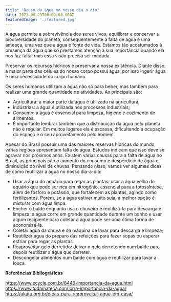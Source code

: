 ```yaml
---
title: "Reuso da água no nosso dia a dia"
date: 2021-06-29T00:00:00.000Z
featuredImage: './featured.jpg'
---
```


<p style="text-align: left;">
  <span style="font-weight: 400;">A água permite a sobrevivência dos seres vivos, equilibrar e conservar a biodiversidade do planeta, consequentemente a 
  </span>
  <span style="font-weight: 400;">falta de água é uma ameaça, uma vez que a água é fonte de vida. Estamos tão acostumados à presença da água que só prestamos atenção à sua importância quando ela nos faz falta, mas essa visão precisa ser mudada.
  </span>
</p>
<p>
  <span style="font-weight: 400;">Preservar os recursos hídricos é preservar a nossa existência. Diante disso, a maior parte das células do nosso corpo possui água, por isso ingerir água é uma necessidade do corpo humano.
  </span>
</p>
<p>
  <span style="font-weight: 400;">Os seres humanos utilizam a água não só para beber, mas também para realizar uma grande quantidade de atividades. As principais são:
  </span>
</p>
<ul>
  <li style="font-weight: 400;" aria-level="1">
    <span style="font-weight: 400;">Agricultura: a maior parte da água é utilizada na agricultura;
    </span>
  </li>
  <li style="font-weight: 400;" aria-level="1">
    <span style="font-weight: 400;">Indústrias: a água é utilizada nos processos industriais;
    </span>
  </li>
  <li style="font-weight: 400;" aria-level="1">
    <span style="font-weight: 400;">Consumo: a água é essencial para limpeza, higiene e cozimento de alimentos.
    </span>
  </li>
  <li style="font-weight: 400;" aria-level="1">
    <span style="font-weight: 400;">É importante lembrar também que a distribuição da água pelo planeta não é regular. Em muitos lugares ela é escassa, dificultando a ocupação do espaço e o seu aproveitamento pelo homem.
    </span>
  </li>
</ul>
<p>
  <span style="font-weight: 400;">Apesar do Brasil possuir uma das maiores reservas hídricas do mundo, várias regiões apresentam falta de água. Estudos indicam que isso deve se agravar nos próximos anos. Existem várias causas para a falta de água no Brasil, as principais são o aumento do consumo e desperdício de água e diminuição do nível de chuvas. Pensando nisso, vamos ver algumas dicas de como reutilizar a água no nosso dia-a-dia:
  </span>
</p>
<ul>
  <li style="font-weight: 400;" aria-level="1">
    <span style="font-weight: 400;">Usar a água do aquário para regar as plantas: usar a água velha do aquário que pode ser rica em nitrogênio,
    </span>
    <span style="font-weight: 400;">essencial para a fotossíntese, além de fósforo e potássio, que fortalecem as plantas, agindo como fertilizantes.
    </span>
    <span style="font-weight: 400;"> Porém, se a água estiver muito suja, a melhor opção é misturar com água limpa.
    </span>
  </li>
  <li style="font-weight: 400;" aria-level="1">
    <span style="font-weight: 400;">Encher o balde enquanto usa o chuveiro e reutilizá-la para descarga e limpeza: a água corre em grande quantidade durante um banho e usar algum recipiente para coletar a água pode ser uma ótima forma de economizá-la. 
    </span>
  </li>
  <li style="font-weight: 400;" aria-level="1">
    <span style="font-weight: 400;">Coletar água da chuva e da máquina de lavar para descarga e limpeza;
    </span>
  </li>
  <li style="font-weight: 400;" aria-level="1">
    <span style="font-weight: 400;">Reutilizar água do preparo das refeições para fazer sopas ou esperar esfriar para regar as plantas.
    </span>
  </li>
  <li style="font-weight: 400;" aria-level="1">
    <span style="font-weight: 400;">Reaproveitar gelo derretido: deixar o gelo derretendo num balde para depois reutilizar a água que derreter.
    </span>
  </li>
  <li style="font-weight: 400;" aria-level="1">
    <span style="font-weight: 400;">Descongelar alimentos num balde com água e reutilizar para lavar a louça.
    </span>
  </li>
</ul>
<p>
  <strong>Referências Bibliográficas
  </strong>
</p>
<p>
  <a href="https://www.ecycle.com.br/8446-importancia-da-agua.html">
    <span style="font-weight: 400;">https://www.ecycle.com.br/8446-importancia-da-agua.html
    </span>
    <span style="font-weight: 400;">
      <br />
    </span>
  </a>
  <a href="https://www.todamateria.com.br/a-importancia-da-agua/">
    <span style="font-weight: 400;">https://www.todamateria.com.br/a-importancia-da-agua/
    </span>
    <span style="font-weight: 400;">
      <br />
    </span>
  </a>
  <a href="https://akatu.org.br/dicas-para-reaproveitar-agua-em-casa/">
    <span style="font-weight: 400;">https://akatu.org.br/dicas-para-reaproveitar-agua-em-casa/
    </span>
  </a>
</p>
